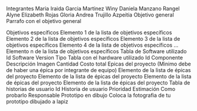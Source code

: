 Integrantes
Maria Iraida Garcia Martinez
Winy Daniela Manzano Rangel
Alyne Elizabeth Rojas Gloria
Andrea Trujillo Azpeitia
Objetivo general
Parrafo con el objetivo general

Objetivos específicos
Elemento 1 de la lista de objetivos específicos
Elemento 2 de la lista de objetivos específicos
Elemento 3 de la lista de objetivos específicos
Elemento 4 de la lista de objetivos específicos ...
Elemento n de la lista de objetivos específicos
Tabla de Software utilizado
Id	Software	Version	Tipo
Tabla con el hardware utilizado
Id	Componente	Descripción	Imagen	Cantidad	Costo total
Epicas del proyecto (Minimo debe de haber una épica por integrante de equipo)
Elemento de la lista de épicas del proyecto
Elemento de la lista de épicas del proyecto
Elemento de la lista de épicas del proyecto
Elemento de la lista de épicas del proyecto
Tabla de historias de usuario
Id	Historia de usuario	Prioridad	Estimación	Como probarlo	Responsable
Prototipo en dibujo
Coloca la fotografia de tu prototipo dibujado a lapiz

